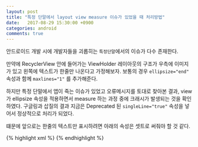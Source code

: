 ```yaml
---
layout: post
title: "특정 단말에서 layout view measure 이슈가 있었을 때 처리방법" 
date:   2017-08-29 15:30:00 +0900
categories: android
comments: true
---
```


안드로이드 개발 시에 개발자들을 괴롭히는 `특정단말`에서의 이슈가 다수 존재한다.

만약에 RecyclerView 안에 들어가는 ViewHolder 레이아웃의 구조가 우측에 이미지가 있고 왼쪽에 텍스트가 한줄만 나온다고 가정해보자.
보통의 경우 `ellipsize="end"` 속성과 함께 `maxlines="1"` 를 추가해준다.

하지만 특정 단말에서 앱이 죽는 이슈가 있었고 오류메시지를 토대로 찾아본 결과,
view 가 ellipsize 속성을 적용하면서  measure 하는 과정 중에 크래시가 발생되는 것을 확인하였다. 
구글링과 삽질의 결과 지금은 Deprecated 된 `singleLine="true"` 속성을 넣어서 정상적으로 처리가 되었다.

떄문에 앞으로는 한줄의 텍스트만 표시하려면 아래의 속성은 셋트로 써줘야 할 것 같다.

{% highlight xml %}
<TextView
	android:maxLines="1"
	android:singleLine="true"
	android:ellipsize="end"
/>
{% endhighlight %}
